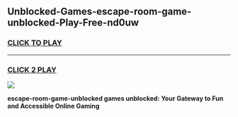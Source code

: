 
## Unblocked-Games-escape-room-game-unblocked-Play-Free-nd0uw
<h3>
<a href="https://premium76.site?title=escape-room-game-unblocked&ref=21A">CLICK TO PLAY</a></h3>
<hr>

<h3>
<a href="https://premium76.site?title=escape-room-game-unblocked&ref=21A">CLICK 2 PLAY</a>
  
</h3>

<a href="https://premium76.site?title=escape-room-game-unblocked&ref=21A"><img src="https://clearcache.store/games.png"></a>


**escape-room-game-unblocked games unblocked: Your Gateway to Fun and Accessible Online Gaming**
